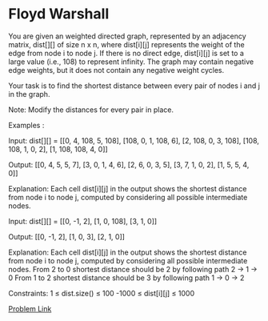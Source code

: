 # Floyd Warshall

You are given an weighted directed graph, represented by an adjacency matrix, dist[][] of size n x n, where dist[i][j] represents the weight of the edge from node i to node j. If there is no direct edge, dist[i][j] is set to a large value (i.e., 108) to represent infinity.
The graph may contain negative edge weights, but it does not contain any negative weight cycles.

Your task is to find the shortest distance between every pair of nodes i and j in the graph.

Note: Modify the distances for every pair in place.

Examples :

Input: dist[][] = [[0, 4, 108, 5, 108], [108, 0, 1, 108, 6], [2, 108, 0, 3, 108], [108, 108, 1, 0, 2], [1, 108, 108, 4, 0]]

Output: [[0, 4, 5, 5, 7], [3, 0, 1, 4, 6], [2, 6, 0, 3, 5], [3, 7, 1, 0, 2], [1, 5, 5, 4, 0]]

Explanation: Each cell dist[i][j] in the output shows the shortest distance from node i to node j, computed by considering all possible intermediate nodes. 

Input: dist[][] = [[0, -1, 2], [1, 0, 108], [3, 1, 0]]

Output: [[0, -1, 2], [1, 0, 3], [2, 1, 0]]

Explanation: Each cell dist[i][j] in the output shows the shortest distance from node i to node j, computed by considering all possible intermediate nodes.
From 2 to 0 shortest distance should be 2 by following path 2 -> 1 -> 0
From 1 to 2 shortest distance should be 3 by following path 1 -> 0 -> 2

Constraints:
1 ≤ dist.size() ≤ 100
-1000 ≤ dist[i][j] ≤ 1000

[Problem Link](https://www.geeksforgeeks.org/problems/implementing-floyd-warshall2042/1)